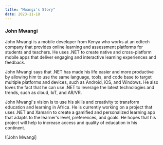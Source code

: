 ```yaml
---
title: "Mwangi's Story"
date: 2023-11-18
---
```


### John Mwangi

John Mwangi is a mobile developer from Kenya who works at an edtech company that provides online learning and assessment platforms for students and teachers. He uses .NET to create native and cross-platform mobile apps that deliver engaging and interactive learning experiences and feedback.

John Mwangi says that .NET has made his life easier and more productive by allowing him to use the same language, tools, and code base to target multiple platforms and devices, such as Android, iOS, and Windows. He also loves the fact that he can use .NET to leverage the latest technologies and trends, such as cloud, IoT, and AR/VR.

John Mwangi's vision is to use his skills and creativity to transform education and learning in Africa. He is currently working on a project that uses .NET and Xamarin to create a gamified and personalized learning app that adapts to the learner's level, preferences, and goals. He hopes that his project will help to increase access and quality of education in his continent.

![John Mwangi]
